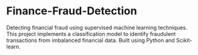 # Finance-Fraud-Detection
Detecting financial fraud using supervised machine learning techniques. This project implements a classification model to identify fraudulent transactions from imbalanced financial data. Built using Python and Scikit-learn.
